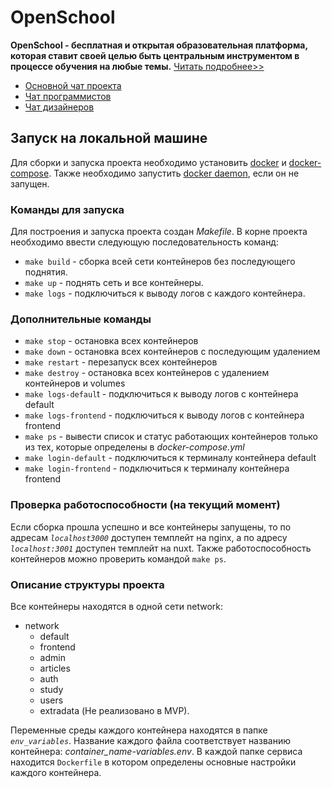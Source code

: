 # OpenSchool

**OpenSchool - бесплатная и открытая образовательная платформа, которая ставит своей целью быть центральным инструментом в процессе обучения на любые темы.**
[Читать подробнее>>](https://grandcore.org/#/ru/openschool)

- [Основной чат проекта](https://t.me/openschool_chat)
- [Чат программистов](https://t.me/CdXoy9PeAjI2NTJh)
- [Чат дизайнеров](https://t.me/2JC3zklOvggxN2Jh)

## Запуск на локальной машине

Для сборки и запуска проекта необходимо установить [docker](https://www.docker.com/https://www.docker.com/get-started) и [docker-compose](https://docs.docker.com/compose/install/). Также необходимо запустить [docker daemon](https://docs.docker.com/config/daemon/), если он не запущен.

### Команды для запуска

Для построения и запуска проекта создан *Makefile*. В корне проекта необходимо ввести следующую последовательность команд:

- `make build` - сборка всей сети контейнеров без последующего поднятия.
- `make up` - поднять сеть и все контейнеры.
- `make logs` - подключиться к выводу логов с каждого контейнера.

### Дополнительные команды

- `make stop` - остановка всех контейнеров
- `make down` - остановка всех контейнеров с последующим удалением
- `make restart` - перезапуск всех контейнеров
- `make destroy` - остановка всех контейнеров с удалением контейнеров и volumes
- `make logs-defaul`t - подключиться к выводу логов с контейнера default
- `make logs-frontend` - подключиться к выводу логов с контейнера frontend
- `make ps` - вывести список и статус работающих контейнеров только из тех, которые определены в *docker-compose.yml*
- `make login-default` - подключиться к терминалу контейнера default
- `make login-frontend` - подключиться к терминалу контейнера frontend

### Проверка работоспособности (на текущий момент)

Если сборка прошла успешно и все контейнеры запущены, то по адресам *`localhost3000`* доступен темплейт на nginx, а по адресу *`localhost:3001`* доступен темплейт на nuxt. Также работоспособность контейнеров можно проверить командой ```make ps```.

### Описание структуры проекта

Все контейнеры находятся в одной сети network:

- network
  - default
  - frontend
  - admin
  - articles
  - auth
  - study
  - users
  - extradata (Не реализовано в MVP).

Переменные среды каждого контейнера находятся в папке *`env_variables`*. Название каждого файла соответствует названию контейнера: *container_name-variables.env*.
В каждой папке сервиса находится `Dockerfile` в котором определены основные настройки каждого контейнера.
